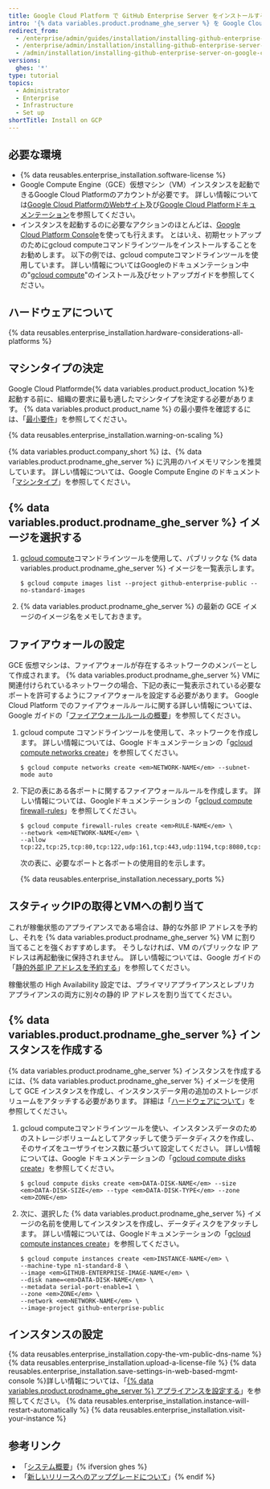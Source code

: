```yaml
---
title: Google Cloud Platform で GitHub Enterprise Server をインストールする
intro: '{% data variables.product.prodname_ghe_server %} を Google Cloud Platform にインストールするには、サポートされているマシンタイプにデプロイし、永続的な標準ディスクまたは永続的な SSD を使用する必要があります。'
redirect_from:
  - /enterprise/admin/guides/installation/installing-github-enterprise-on-google-cloud-platform
  - /enterprise/admin/installation/installing-github-enterprise-server-on-google-cloud-platform
  - /admin/installation/installing-github-enterprise-server-on-google-cloud-platform
versions:
  ghes: '*'
type: tutorial
topics:
  - Administrator
  - Enterprise
  - Infrastructure
  - Set up
shortTitle: Install on GCP
---
```


## 必要な環境

- {% data reusables.enterprise_installation.software-license %}
- Google Compute Engine（GCE）仮想マシン（VM）インスタンスを起動できるGoogle Cloud Platformのアカウントが必要です。 詳しい情報については[Google Cloud PlatformのWebサイト](https://cloud.google.com/)及び[Google Cloud Platformドキュメンテーション](https://cloud.google.com/docs/)を参照してください。
- インスタンスを起動するのに必要なアクションのほとんどは、[Google Cloud Platform Console](https://cloud.google.com/compute/docs/console)を使っても行えます。 とはいえ、初期セットアップのためにgcloud computeコマンドラインツールをインストールすることをお勧めします。 以下の例では、gcloud computeコマンドラインツールを使用しています。 詳しい情報についてはGoogleのドキュメンテーション中の"[gcloud compute](https://cloud.google.com/compute/docs/gcloud-compute/)"のインストール及びセットアップガイドを参照してください。

## ハードウェアについて

{% data reusables.enterprise_installation.hardware-considerations-all-platforms %}

## マシンタイプの決定

Google Cloud Platformde{% data variables.product.product_location %}を起動する前に、組織の要求に最も適したマシンタイプを決定する必要があります。 {% data variables.product.product_name %} の最小要件を確認するには、「[最小要件](#minimum-requirements)」を参照してください。

{% data reusables.enterprise_installation.warning-on-scaling %}

{% data variables.product.company_short %} は、{% data variables.product.prodname_ghe_server %} に汎用のハイメモリマシンを推奨しています。 詳しい情報については、Google Compute Engine のドキュメント「[マシンタイプ](https://cloud.google.com/compute/docs/machine-types#n2_high-memory_machine_types)」を参照してください。

## {% data variables.product.prodname_ghe_server %} イメージを選択する

1. [gcloud compute](https://cloud.google.com/compute/docs/gcloud-compute/)コマンドラインツールを使用して、パブリックな {% data variables.product.prodname_ghe_server %} イメージを一覧表示します。
   ```shell
   $ gcloud compute images list --project github-enterprise-public --no-standard-images
   ```

2. {% data variables.product.prodname_ghe_server %} の最新の GCE イメージのイメージ名をメモしておきます。

## ファイアウォールの設定

GCE 仮想マシンは、ファイアウォールが存在するネットワークのメンバーとして作成されます。 {% data variables.product.prodname_ghe_server %} VMに関連付けられているネットワークの場合、下記の表に一覧表示されている必要なポートを許可するようにファイアウォールを設定する必要があります。 Google Cloud Platform でのファイアウォールルールに関する詳しい情報については、Google ガイドの「[ファイアウォールルールの概要](https://cloud.google.com/vpc/docs/firewalls)」を参照してください。

1. gcloud compute コマンドラインツールを使用して、ネットワークを作成します。 詳しい情報については、Google ドキュメンテーションの「[gcloud compute networks create](https://cloud.google.com/sdk/gcloud/reference/compute/networks/create)」を参照してください。
   ```shell
   $ gcloud compute networks create <em>NETWORK-NAME</em> --subnet-mode auto
   ```
2. 下記の表にある各ポートに関するファイアウォールルールを作成します。 詳しい情報については、Googleドキュメンテーションの「[gcloud compute firewall-rules](https://cloud.google.com/sdk/gcloud/reference/compute/firewall-rules/)」を参照してください。
   ```shell
   $ gcloud compute firewall-rules create <em>RULE-NAME</em> \
   --network <em>NETWORK-NAME</em> \
   --allow tcp:22,tcp:25,tcp:80,tcp:122,udp:161,tcp:443,udp:1194,tcp:8080,tcp:8443,tcp:9418,icmp
   ```
   次の表に、必要なポートと各ポートの使用目的を示します。

   {% data reusables.enterprise_installation.necessary_ports %}

## スタティックIPの取得とVMへの割り当て

これが稼働状態のアプライアンスである場合は、静的な外部 IP アドレスを予約し、それを {% data variables.product.prodname_ghe_server %} VM に割り当てることを強くおすすめします。 そうしなければ、VM のパブリックな IP アドレスは再起動後に保持されません。 詳しい情報については、Google ガイドの「[静的外部 IP アドレスを予約する](https://cloud.google.com/compute/docs/configure-instance-ip-addresses)」を参照してください。

稼働状態の High Availability 設定では、プライマリアプライアンスとレプリカアプライアンスの両方に別々の静的 IP アドレスを割り当ててください。

## {% data variables.product.prodname_ghe_server %} インスタンスを作成する

{% data variables.product.prodname_ghe_server %} インスタンスを作成するには、{% data variables.product.prodname_ghe_server %} イメージを使用して GCE インスタンスを作成し、インスタンスデータ用の追加のストレージボリュームをアタッチする必要があります。 詳細は「[ハードウェアについて](#hardware-considerations)」を参照してください。

1. gcloud computeコマンドラインツールを使い、インスタンスデータのためのストレージボリュームとしてアタッチして使うデータディスクを作成し、そのサイズをユーザライセンス数に基づいて設定してください。 詳しい情報については、Google ドキュメンテーションの「[gcloud compute disks create](https://cloud.google.com/sdk/gcloud/reference/compute/disks/create)」を参照してください。
   ```shell
   $ gcloud compute disks create <em>DATA-DISK-NAME</em> --size <em>DATA-DISK-SIZE</em> --type <em>DATA-DISK-TYPE</em> --zone <em>ZONE</em>
   ```

2. 次に、選択した {% data variables.product.prodname_ghe_server %} イメージの名前を使用してインスタンスを作成し、データディスクをアタッチします。 詳しい情報については、Googleドキュメンテーションの「[gcloud compute instances create](https://cloud.google.com/sdk/gcloud/reference/compute/instances/create)」を参照してください。
   ```shell
   $ gcloud compute instances create <em>INSTANCE-NAME</em> \
   --machine-type n1-standard-8 \
   --image <em>GITHUB-ENTERPRISE-IMAGE-NAME</em> \
   --disk name=<em>DATA-DISK-NAME</em> \
   --metadata serial-port-enable=1 \
   --zone <em>ZONE</em> \
   --network <em>NETWORK-NAME</em> \
   --image-project github-enterprise-public
   ```

## インスタンスの設定

{% data reusables.enterprise_installation.copy-the-vm-public-dns-name %}
{% data reusables.enterprise_installation.upload-a-license-file %}
{% data reusables.enterprise_installation.save-settings-in-web-based-mgmt-console %}詳しい情報については、「[{% data variables.product.prodname_ghe_server %} アプライアンスを設定する](/enterprise/admin/guides/installation/configuring-the-github-enterprise-server-appliance)」を参照してください。
{% data reusables.enterprise_installation.instance-will-restart-automatically %}
{% data reusables.enterprise_installation.visit-your-instance %}

## 参考リンク

- 「[システム概要](/enterprise/admin/guides/installation/system-overview)」{% ifversion ghes %}
- 「[新しいリリースへのアップグレードについて](/admin/overview/about-upgrades-to-new-releases)」{% endif %}
